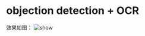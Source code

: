 # objection detection + OCR
效果如图：
![show](https://github.com/divided-by-7/-/blob/main/data/show.jpg)
